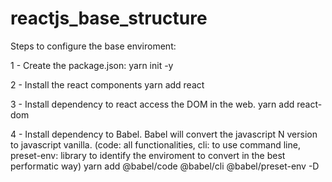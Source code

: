 # reactjs_base_structure

Steps to configure the base enviroment:

1 - Create the package.json:
yarn init -y

2 - Install the react components
yarn add react

3 - Install dependency to react access the DOM in the web.
yarn add react-dom

4 - Install dependency to Babel. Babel will convert the javascript N version to javascript vanilla. (code: all functionalities, cli: to use command line, preset-env: library to identify the enviroment to convert in the best performatic way)
yarn add @babel/code @babel/cli @babel/preset-env -D